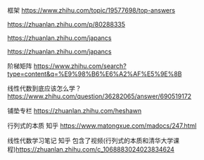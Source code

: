 框架 https://www.zhihu.com/topic/19577698/top-answers

https://zhuanlan.zhihu.com/p/80288335

https://zhuanlan.zhihu.com/japancs

https://zhuanlan.zhihu.com/japancs

阶梯矩阵 https://www.zhihu.com/search?type=content&q=%E9%98%B6%E6%A2%AF%E5%9E%8B

线性代数到底应该怎么学？https://www.zhihu.com/question/36282065/answer/690519172

铺垫专栏 https://zhuanlan.zhihu.com/heshawn

行列式的本质 知乎 https://www.matongxue.com/madocs/247.html

线性代数学习笔记 知乎 包含了视频(行列式的本质和清华大学课程)https://zhuanlan.zhihu.com/c_1068883024023834624
